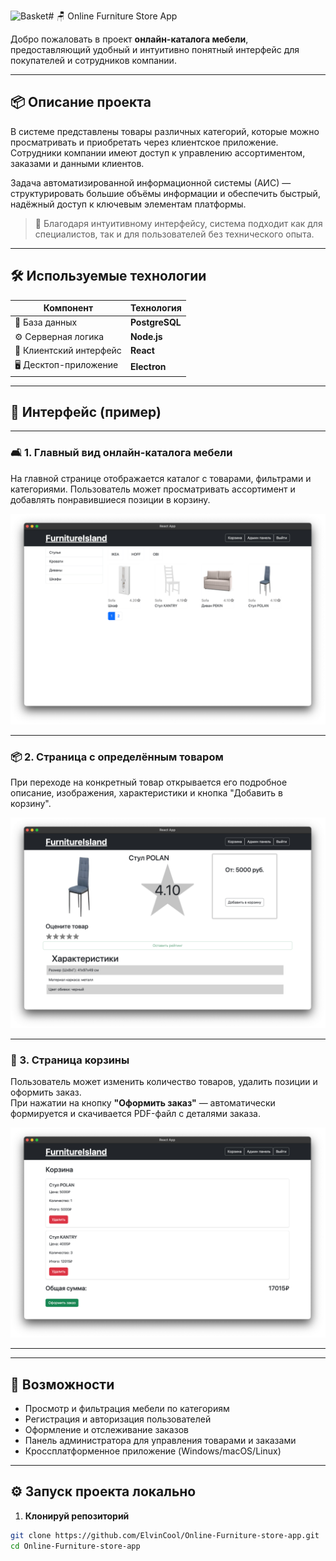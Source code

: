 ![Basket](https://github.com/user-attachments/assets/3d9fe07d-6ce0-419f-b405-23c09a3d9d15)# 🪑 Online Furniture Store App

Добро пожаловать в проект **онлайн-каталога мебели**, предоставляющий удобный и интуитивно понятный интерфейс для покупателей и сотрудников компании.  

---

## 📦 Описание проекта

В системе представлены товары различных категорий, которые можно просматривать и приобретать через клиентское приложение. Сотрудники компании имеют доступ к управлению ассортиментом, заказами и данными клиентов.  

Задача автоматизированной информационной системы (АИС) — структурировать большие объёмы информации и обеспечить быстрый, надёжный доступ к ключевым элементам платформы.

> 🧩 Благодаря интуитивному интерфейсу, система подходит как для специалистов, так и для пользователей без технического опыта.

---

## 🛠️ Используемые технологии

| Компонент | Технология |
|----------|------------|
| 💾 База данных | **PostgreSQL** |
| ⚙️ Серверная логика | **Node.js** |
| 🎨 Клиентский интерфейс | **React** |
| 🖥️ Десктоп-приложение | **Electron** |

---

## 📸 Интерфейс (пример)

---

### 🛋️ 1. Главный вид онлайн-каталога мебели

На главной странице отображается каталог с товарами, фильтрами и категориями. Пользователь может просматривать ассортимент и добавлять понравившиеся позиции в корзину.

![Главный каталог](img/AppFace.png)

---

### 📦 2. Страница с определённым товаром

При переходе на конкретный товар открывается его подробное описание, изображения, характеристики и кнопка "Добавить в корзину".

![Страница товара](img/ProductPage.png)

---

### 🛒 3. Страница корзины

Пользователь может изменить количество товаров, удалить позиции и оформить заказ.  
При нажатии на кнопку **"Оформить заказ"** — автоматически формируется и скачивается PDF-файл с деталями заказа.

![Страница корзины](img/Basket.png)

---

---

## 🚀 Возможности

- Просмотр и фильтрация мебели по категориям
- Регистрация и авторизация пользователей
- Оформление и отслеживание заказов
- Панель администратора для управления товарами и заказами
- Кроссплатформенное приложение (Windows/macOS/Linux)

---

## ⚙️ Запуск проекта локально

1. **Клонируй репозиторий**

```bash
git clone https://github.com/ElvinCool/Online-Furniture-store-app.git
cd Online-Furniture-store-app
